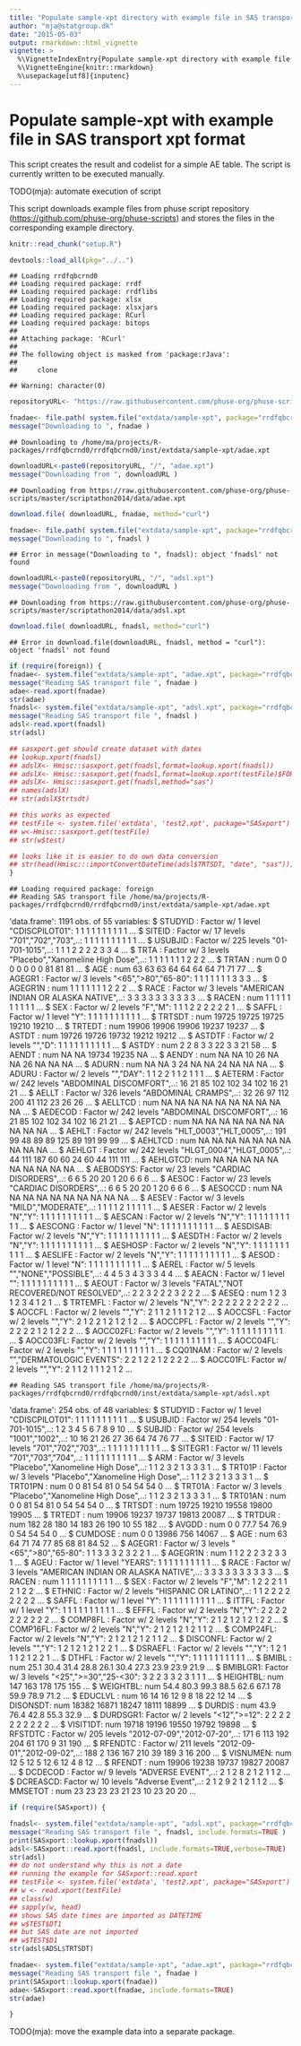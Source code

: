 ```yaml
---
title: "Populate sample-xpt directory with example file in SAS transport xpt format"
author: "mja@statgroup.dk"
date: "2015-05-03"
output: rmarkdown::html_vignette
vignette: >
  %\VignetteIndexEntry{Populate sample-xpt directory with example file in SAS transport xpt format}
  %\VignetteEngine{knitr::rmarkdown}
  %\usepackage[utf8]{inputenc}
---
```


# Populate sample-xpt with example file in SAS transport xpt format

This script creates the result and codelist for a simple AE table.
The script is currently written to be executed manually.

TODO(mja): automate execution of script

This script downloads example files from phuse script repository
(https://github.com/phuse-org/phuse-scripts) and stores the files in
the corresponding example directory.


```r
knitr::read_chunk("setup.R")
```

```r
devtools::load_all(pkg="../..")
```

```
## Loading rrdfqbcrnd0
## Loading required package: rrdf
## Loading required package: rrdflibs
## Loading required package: xlsx
## Loading required package: xlsxjars
## Loading required package: RCurl
## Loading required package: bitops
## 
## Attaching package: 'RCurl'
## 
## The following object is masked from 'package:rJava':
## 
##     clone
```

```
## Warning: character(0)
```



```r
repositoryURL<- "https://raw.githubusercontent.com/phuse-org/phuse-scripts/master/scriptathon2014/data"

fnadae<- file.path( system.file("extdata/sample-xpt", package="rrdfqbcrnd0"), "adae.xpt" )
message("Downloading to ", fnadae )
```

```
## Downloading to /home/ma/projects/R-packages/rrdfqbcrnd0/rrdfqbcrnd0/inst/extdata/sample-xpt/adae.xpt
```

```r
downloadURL<-paste0(repositoryURL, "/", "adae.xpt")
message("Downloading from ", downloadURL )
```

```
## Downloading from https://raw.githubusercontent.com/phuse-org/phuse-scripts/master/scriptathon2014/data/adae.xpt
```

```r
download.file( downloadURL, fnadae, method="curl")

fnadae<- file.path( system.file("extdata/sample-xpt", package="rrdfqbcrnd0"), "adsl.xpt" )
message("Downloading to ", fnadsl )
```

```
## Error in message("Downloading to ", fnadsl): object 'fnadsl' not found
```

```r
downloadURL<-paste0(repositoryURL, "/", "adsl.xpt")
message("Downloading from ", downloadURL )
```

```
## Downloading from https://raw.githubusercontent.com/phuse-org/phuse-scripts/master/scriptathon2014/data/adsl.xpt
```

```r
download.file( downloadURL, fnadsl, method="curl")
```

```
## Error in download.file(downloadURL, fnadsl, method = "curl"): object 'fnadsl' not found
```


```r
if (require(foreign)) {
fnadae<- system.file("extdata/sample-xpt", "adae.xpt", package="rrdfqbcrnd0")
message("Reading SAS transport file ", fnadae )
adae<-read.xport(fnadae)
str(adae)
fnadsl<- system.file("extdata/sample-xpt", "adsl.xpt", package="rrdfqbcrnd0")
message("Reading SAS transport file ", fnadsl )
adsl<-read.xport(fnadsl)
str(adsl)

## sasxport.get should create dataset with dates
## lookup.xport(fnadsl)
## adslX<- Hmisc::sasxport.get(fnadsl,format=lookup.xport(fnadsl))
## adslX<- Hmisc::sasxport.get(fnadsl,format=lookup.xport(testFile)$FORMAT)
## adslX<- Hmisc::sasxport.get(fnadsl,method="sas")
## names(adslX)
## str(adslX$trtsdt)

## this works as expected
## testFile <- system.file('extdata', 'test2.xpt', package="SASxport")
## w<-Hmisc::sasxport.get(testFile)
## str(w$test)

## looks like it is easier to do own data conversion
## str(head(Hmisc:::importConvertDateTime(adsl$TRTSDT, "date", "sas")))
}
```

```
## Loading required package: foreign
## Reading SAS transport file /home/ma/projects/R-packages/rrdfqbcrnd0/rrdfqbcrnd0/inst/extdata/sample-xpt/adae.xpt
```

'data.frame':	1191 obs. of  55 variables:
 $ STUDYID : Factor w/ 1 level "CDISCPILOT01": 1 1 1 1 1 1 1 1 1 1 ...
 $ SITEID  : Factor w/ 17 levels "701","702","703",..: 1 1 1 1 1 1 1 1 1 1 ...
 $ USUBJID : Factor w/ 225 levels "01-701-1015",..: 1 1 1 2 2 2 2 3 3 4 ...
 $ TRTA    : Factor w/ 3 levels "Placebo","Xanomeline High Dose",..: 1 1 1 1 1 1 1 2 2 2 ...
 $ TRTAN   : num  0 0 0 0 0 0 0 81 81 81 ...
 $ AGE     : num  63 63 63 64 64 64 64 71 71 77 ...
 $ AGEGR1  : Factor w/ 3 levels "<65",">80","65-80": 1 1 1 1 1 1 1 3 3 3 ...
 $ AGEGR1N : num  1 1 1 1 1 1 1 2 2 2 ...
 $ RACE    : Factor w/ 3 levels "AMERICAN INDIAN OR ALASKA NATIVE",..: 3 3 3 3 3 3 3 3 3 3 ...
 $ RACEN   : num  1 1 1 1 1 1 1 1 1 1 ...
 $ SEX     : Factor w/ 2 levels "F","M": 1 1 1 2 2 2 2 2 2 1 ...
 $ SAFFL   : Factor w/ 1 level "Y": 1 1 1 1 1 1 1 1 1 1 ...
 $ TRTSDT  : num  19725 19725 19725 19210 19210 ...
 $ TRTEDT  : num  19906 19906 19906 19237 19237 ...
 $ ASTDT   : num  19726 19726 19732 19212 19212 ...
 $ ASTDTF  : Factor w/ 2 levels "","D": 1 1 1 1 1 1 1 1 1 1 ...
 $ ASTDY   : num  2 2 8 3 3 22 3 3 21 58 ...
 $ AENDT   : num  NA NA 19734 19235 NA ...
 $ AENDY   : num  NA NA 10 26 NA NA 26 NA NA NA ...
 $ ADURN   : num  NA NA 3 24 NA NA 24 NA NA NA ...
 $ ADURU   : Factor w/ 2 levels "","DAY": 1 1 2 2 1 1 2 1 1 1 ...
 $ AETERM  : Factor w/ 242 levels "ABDOMINAL DISCOMFORT",..: 16 21 85 102 102 34 102 16 21 21 ...
 $ AELLT   : Factor w/ 326 levels "ABDOMINAL CRAMPS",..: 32 26 97 112 200 41 112 23 26 26 ...
 $ AELLTCD : num  NA NA NA NA NA NA NA NA NA NA ...
 $ AEDECOD : Factor w/ 242 levels "ABDOMINAL DISCOMFORT",..: 16 21 85 102 102 34 102 16 21 21 ...
 $ AEPTCD  : num  NA NA NA NA NA NA NA NA NA NA ...
 $ AEHLT   : Factor w/ 242 levels "HLT_0003","HLT_0005",..: 191 99 48 89 89 125 89 191 99 99 ...
 $ AEHLTCD : num  NA NA NA NA NA NA NA NA NA NA ...
 $ AEHLGT  : Factor w/ 242 levels "HLGT_0004","HLGT_0005",..: 44 111 187 60 60 24 60 44 111 111 ...
 $ AEHLGTCD: num  NA NA NA NA NA NA NA NA NA NA ...
 $ AEBODSYS: Factor w/ 23 levels "CARDIAC DISORDERS",..: 6 6 5 20 20 1 20 6 6 6 ...
 $ AESOC   : Factor w/ 23 levels "CARDIAC DISORDERS",..: 6 6 5 20 20 1 20 6 6 6 ...
 $ AESOCCD : num  NA NA NA NA NA NA NA NA NA NA ...
 $ AESEV   : Factor w/ 3 levels "MILD","MODERATE",..: 1 1 1 1 2 1 1 1 1 1 ...
 $ AESER   : Factor w/ 2 levels "N","Y": 1 1 1 1 1 1 1 1 1 1 ...
 $ AESCAN  : Factor w/ 2 levels "N","Y": 1 1 1 1 1 1 1 1 1 1 ...
 $ AESCONG : Factor w/ 1 level "N": 1 1 1 1 1 1 1 1 1 1 ...
 $ AESDISAB: Factor w/ 2 levels "N","Y": 1 1 1 1 1 1 1 1 1 1 ...
 $ AESDTH  : Factor w/ 2 levels "N","Y": 1 1 1 1 1 1 1 1 1 1 ...
 $ AESHOSP : Factor w/ 2 levels "N","Y": 1 1 1 1 1 1 1 1 1 1 ...
 $ AESLIFE : Factor w/ 2 levels "N","Y": 1 1 1 1 1 1 1 1 1 1 ...
 $ AESOD   : Factor w/ 1 level "N": 1 1 1 1 1 1 1 1 1 1 ...
 $ AEREL   : Factor w/ 5 levels "","NONE","POSSIBLE",..: 4 4 5 3 4 3 3 3 4 4 ...
 $ AEACN   : Factor w/ 1 level "": 1 1 1 1 1 1 1 1 1 1 ...
 $ AEOUT   : Factor w/ 3 levels "FATAL","NOT RECOVERED/NOT RESOLVED",..: 2 2 3 2 2 2 3 2 2 2 ...
 $ AESEQ   : num  1 2 3 1 2 3 4 1 2 1 ...
 $ TRTEMFL : Factor w/ 2 levels "N","Y": 2 2 2 2 2 2 2 2 2 2 ...
 $ AOCCFL  : Factor w/ 2 levels "","Y": 2 1 1 2 1 1 1 2 1 2 ...
 $ AOCCSFL : Factor w/ 2 levels "","Y": 2 1 2 2 1 2 1 2 1 2 ...
 $ AOCCPFL : Factor w/ 2 levels "","Y": 2 2 2 2 1 2 1 2 2 2 ...
 $ AOCC02FL: Factor w/ 2 levels "","Y": 1 1 1 1 1 1 1 1 1 1 ...
 $ AOCC03FL: Factor w/ 2 levels "","Y": 1 1 1 1 1 1 1 1 1 1 ...
 $ AOCC04FL: Factor w/ 2 levels "","Y": 1 1 1 1 1 1 1 1 1 1 ...
 $ CQ01NAM : Factor w/ 2 levels "","DERMATOLOGIC EVENTS": 2 2 1 2 2 1 2 2 2 2 ...
 $ AOCC01FL: Factor w/ 2 levels "","Y": 2 1 1 2 1 1 1 2 1 2 ...

```
## Reading SAS transport file /home/ma/projects/R-packages/rrdfqbcrnd0/rrdfqbcrnd0/inst/extdata/sample-xpt/adsl.xpt
```

'data.frame':	254 obs. of  48 variables:
 $ STUDYID : Factor w/ 1 level "CDISCPILOT01": 1 1 1 1 1 1 1 1 1 1 ...
 $ USUBJID : Factor w/ 254 levels "01-701-1015",..: 1 2 3 4 5 6 7 8 9 10 ...
 $ SUBJID  : Factor w/ 254 levels "1001","1002",..: 10 16 21 26 27 36 64 74 76 77 ...
 $ SITEID  : Factor w/ 17 levels "701","702","703",..: 1 1 1 1 1 1 1 1 1 1 ...
 $ SITEGR1 : Factor w/ 11 levels "701","703","704",..: 1 1 1 1 1 1 1 1 1 1 ...
 $ ARM     : Factor w/ 3 levels "Placebo","Xanomeline High Dose",..: 1 1 2 3 2 1 3 3 3 1 ...
 $ TRT01P  : Factor w/ 3 levels "Placebo","Xanomeline High Dose",..: 1 1 2 3 2 1 3 3 3 1 ...
 $ TRT01PN : num  0 0 81 54 81 0 54 54 54 0 ...
 $ TRT01A  : Factor w/ 3 levels "Placebo","Xanomeline High Dose",..: 1 1 2 3 2 1 3 3 3 1 ...
 $ TRT01AN : num  0 0 81 54 81 0 54 54 54 0 ...
 $ TRTSDT  : num  19725 19210 19558 19800 19905 ...
 $ TRTEDT  : num  19906 19237 19737 19813 20087 ...
 $ TRTDUR  : num  182 28 180 14 183 26 190 10 55 182 ...
 $ AVGDD   : num  0 0 77.7 54 76.9 0 54 54 54 0 ...
 $ CUMDOSE : num  0 0 13986 756 14067 ...
 $ AGE     : num  63 64 71 74 77 85 68 81 84 52 ...
 $ AGEGR1  : Factor w/ 3 levels "<65",">80","65-80": 1 1 3 3 3 2 3 2 2 1 ...
 $ AGEGR1N : num  1 1 2 2 2 3 2 3 3 1 ...
 $ AGEU    : Factor w/ 1 level "YEARS": 1 1 1 1 1 1 1 1 1 1 ...
 $ RACE    : Factor w/ 3 levels "AMERICAN INDIAN OR ALASKA NATIVE",..: 3 3 3 3 3 3 3 3 3 3 ...
 $ RACEN   : num  1 1 1 1 1 1 1 1 1 1 ...
 $ SEX     : Factor w/ 2 levels "F","M": 1 2 2 2 1 1 2 1 2 2 ...
 $ ETHNIC  : Factor w/ 2 levels "HISPANIC OR LATINO",..: 1 1 2 2 2 2 2 2 2 2 ...
 $ SAFFL   : Factor w/ 1 level "Y": 1 1 1 1 1 1 1 1 1 1 ...
 $ ITTFL   : Factor w/ 1 level "Y": 1 1 1 1 1 1 1 1 1 1 ...
 $ EFFFL   : Factor w/ 2 levels "N","Y": 2 2 2 2 2 2 2 2 2 2 ...
 $ COMP8FL : Factor w/ 2 levels "N","Y": 2 1 2 1 2 1 2 1 2 2 ...
 $ COMP16FL: Factor w/ 2 levels "N","Y": 2 1 2 1 2 1 2 1 1 2 ...
 $ COMP24FL: Factor w/ 2 levels "N","Y": 2 1 2 1 2 1 2 1 1 2 ...
 $ DISCONFL: Factor w/ 2 levels "","Y": 1 2 1 2 1 2 1 2 2 1 ...
 $ DSRAEFL : Factor w/ 2 levels "","Y": 1 2 1 1 1 2 1 2 2 1 ...
 $ DTHFL   : Factor w/ 2 levels "","Y": 1 1 1 1 1 1 1 1 1 1 ...
 $ BMIBL   : num  25.1 30.4 31.4 28.8 26.1 30.4 27.3 23.9 23.9 21.9 ...
 $ BMIBLGR1: Factor w/ 3 levels "<25",">=30","25-<30": 3 2 2 3 3 2 3 1 1 1 ...
 $ HEIGHTBL: num  147 163 178 175 155 ...
 $ WEIGHTBL: num  54.4 80.3 99.3 88.5 62.6 67.1 78 59.9 78.9 71.2 ...
 $ EDUCLVL : num  16 14 16 12 9 8 18 22 12 14 ...
 $ DISONSDT: num  18382 16871 18247 18111 18899 ...
 $ DURDIS  : num  43.9 76.4 42.8 55.3 32.9 ...
 $ DURDSGR1: Factor w/ 2 levels "<12",">=12": 2 2 2 2 2 2 2 2 2 2 ...
 $ VISIT1DT: num  19718 19196 19550 19792 19898 ...
 $ RFSTDTC : Factor w/ 205 levels "2012-07-09","2012-07-20",..: 171 6 113 192 204 61 170 9 31 190 ...
 $ RFENDTC : Factor w/ 211 levels "2012-09-01","2012-09-02",..: 188 2 136 167 210 39 189 3 16 200 ...
 $ VISNUMEN: num  12 5 12 5 12 6 12 4 8 12 ...
 $ RFENDT  : num  19906 19238 19737 19827 20087 ...
 $ DCDECOD : Factor w/ 9 levels "ADVERSE EVENT",..: 2 1 2 8 2 1 2 1 1 2 ...
 $ DCREASCD: Factor w/ 10 levels "Adverse Event",..: 2 1 2 9 2 1 2 1 1 2 ...
 $ MMSETOT : num  23 23 23 23 21 23 10 23 20 20 ...


```r
if (require(SASxport)) {

fnadsl<- system.file("extdata/sample-xpt", "adsl.xpt", package="rrdfqbcrnd0")
message("Reading SAS transport file ", fnadsl, include.formats=TRUE )
print(SASxport::lookup.xport(fnadsl))
adsl<-SASxport::read.xport(fnadsl, include.formats=TRUE,verbose=TRUE)
str(adsl)
## do not understand why this is not a date
## running the example for SASxport::read.xport
## testFile <- system.file('extdata', 'test2.xpt', package="SASxport")
## w <- read.xport(testFile)
## class(w)
## sapply(w, head)
## shows SAS date times are imported as DATETIME
## w$TEST$DT1
## but SAS date are not imported
## w$TEST$D1
str(adsl$ADSL$TRTSDT)

fnadae<- system.file("extdata/sample-xpt", "adae.xpt", package="rrdfqbcrnd0")
message("Reading SAS transport file ", fnadae )
print(SASxport::lookup.xport(fnadae))
adae<-SASxport::read.xport(fnadae, include.formats=TRUE)
str(adae)

}
```

TODO(mja): move the example data into a separate package.
